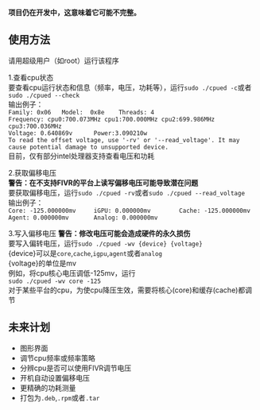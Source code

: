 **项目仍在开发中，这意味着它可能不完整。**
## 使用方法  
请用超级用户（如root）运行该程序  

1.查看cpu状态  
要查看cpu运行状态和信息（频率，电压，功耗等），运行`sudo ./cpued -c`或者`sudo ./cpued --check`  
输出例子：  
`Family: 0x06   Model:  0x8e    Threads: 4`  
`Frequency: cpu0:700.073MHz cpu1:700.000MHz cpu2:699.986MHz cpu3:700.036MHz`  
`Voltage: 0.640869v      Power:3.090210w`    
`To read the offset voltage, use '-rv' or '--read_voltage'. It may cause potential damage to unsupported device.`  
目前，仅有部分intel处理器支持查看电压和功耗  

2.获取偏移电压  
**警告：在不支持FIVR的平台上读写偏移电压可能导致潜在问题**  
要获取偏移电压，运行`sudo ./cpued -rv`或者`sudo ./cpued --read_voltage`  
输出例子：  
`Core: -125.000000mv     iGPU: 0.000000mv        Cache: -125.000000mv    Agent: 0.000000mv       Analog: 0.000000mv`  

3.写入偏移电压
**警告：修改电压可能会造成硬件的永久损伤**  
要写入偏转电压，运行`sudo ./cpued -wv {device} {voltage}`  
{device}可以是`core`,`cache`,`igpu`,`agent`或者`analog`  
{voltage}的单位是mv  
例如，将cpu核心电压调低-125mv，运行  
`sudo ./cpued -wv core -125`  
对于某些平台的cpu，为使cpu降压生效，需要将核心(core)和缓存(cache)都调节

## 未来计划  
- 图形界面  
- 调节cpu频率或频率策略  
- 分辨cpu是否可以使用FIVR调节电压  
- 开机自动设置偏移电压  
- 更精确的功耗测量  
- 打包为`.deb`,`.rpm`或者`.tar`